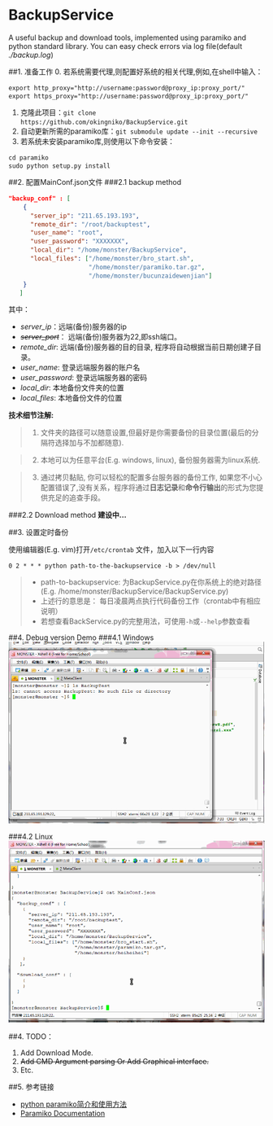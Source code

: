 # BackupService
A useful backup and download tools, implemented using paramiko and python standard library.
You can easy check errors via log file(default *./backup.log*)

##1. 准备工作
0. 若系统需要代理,则配置好系统的相关代理,例如,在shell中输入：
  ```shell
  export http_proxy="http://username:password@proxy_ip:proxy_port/"
  export https_proxy="http://username:password@proxy_ip:proxy_port/"
  ```

1. 克隆此项目：`git clone https://github.com/okingniko/BackupService.git`
2. 自动更新所需的paramiko库：`git submodule update --init --recursive`
3. 若系统未安装paramiko库,则使用以下命令安装：

  ```shell
  cd paramiko
  sudo python setup.py install
  ```

##2. 配置MainConf.json文件
###2.1 backup method
```json
"backup_conf" : [
    {
      "server_ip": "211.65.193.193",
      "remote_dir": "/root/backuptest",
      "user_name": "root",
      "user_password": "XXXXXXX",
      "local_dir": "/home/monster/BackupService",
      "local_files": ["/home/monster/bro_start.sh", 
                      "/home/monster/paramiko.tar.gz",
                      "/home/monster/bucunzaidewenjian"]
    }
   ]
```
其中：
- *server_ip*：远端(备份)服务器的ip
- *~~server_port~~*： 远端(备份)服务器为22,即ssh端口。
- *remote_dir*: 远端(备份)服务器的目的目录, 程序将自动根据当前日期创建子目录。
- *user_name*: 登录远端服务器的账户名
- *user_password*: 登录远端服务器的密码
- *local_dir*: 本地备份文件夹的位置
- *local_files*: 本地备份文件的位置

**技术细节注解:**
> 1. 文件夹的路径可以随意设置,但最好是你需要备份的目录位置(最后的分隔符选择加与不加都随意).

> 2. 本地可以为任意平台(E.g. windows, linux), 备份服务器需为linux系统.

> 3. 通过拷贝黏贴, 你可以轻松的配置多台服务器的备份工作, 
如果您不小心配置错误了,没有关系，程序将通过**日志记录**和**命令行输出**的形式为您提供充足的追查手段。

###2.2 Download method
**建设中...**

##3. 设置定时备份

使用编辑器(E.g. vim)打开`/etc/crontab` 文件，加入以下一行内容
```shell
0 2 * * * python path-to-the-backupservice -b > /dev/null
```
> - path-to-backupservice: 为BackupService.py在你系统上的绝对路径(E.g. /home/monster/BackupService/BackupService.py)
> - 上述行的意思是： 每日凌晨两点执行代码备份工作（crontab中有相应说明）
> - 若想查看BackService.py的完整用法，可使用`-h`或`--help`参数查看

##4. Debug version Demo
###4.1 Windows 
![Windows backup](/media/window_backup.gif)

###4.2 Linux 
![Linux backup](/media/linux_backup.gif)

##4. TODO：
1. Add Download Mode.
2. ~~Add CMD Argument parsing Or Add Graphical interface.~~
3. Etc.

##5. 参考链接
- [python paramiko简介和使用方法](http://www.codexiu.cn/python/blog/127/)
- [Paramiko Documentation](http://docs.paramiko.org/en/1.16/)
